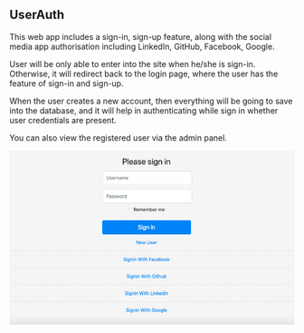 ## UserAuth

This web app includes a sign-in, sign-up feature, along with the social media app authorisation including LinkedIn, GitHub, Facebook, Google.

User will be only able to enter into the site when he/she is sign-in. Otherwise, it will redirect back to the login page, where the user has the feature of sign-in and sign-up. 

When the user creates a new account, then everything will be going to save into the database, and it will help in authenticating while sign in whether user credentials are present.

You can also view the registered user via the admin panel.

<img src="/static/1.png" width=700>
